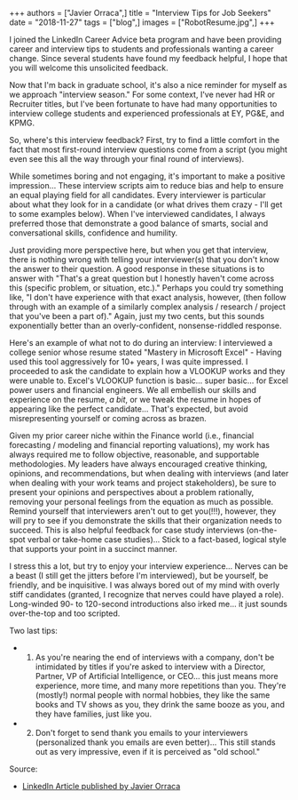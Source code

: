 +++
authors = ["Javier Orraca",]
title = "Interview Tips for Job Seekers"
date = "2018-11-27"
tags = ["blog",]
images = ["RobotResume.jpg",]
+++

I joined the LinkedIn Career Advice beta program and have been providing career and interview tips to students and professionals wanting a career change. Since several students have found my feedback helpful, I hope that you will welcome this unsolicited feedback.
<!--more-->
Now that I'm back in graduate school, it's also a nice reminder for myself as we approach "interview season." For some context, I've never had HR or Recruiter titles, but I've been fortunate to have had many opportunities to interview college students and experienced professionals at EY, PG&E, and KPMG.

So, where's this interview feedback? First, try to find a little comfort in the fact that most first-round interview questions come from a script (you might even see this all the way through your final round of interviews).

While sometimes boring and not engaging, it's important to make a positive impression... These interview scripts aim to reduce bias and help to ensure an equal playing field for all candidates. Every interviewer is particular about what they look for in a candidate (or what drives them crazy - I'll get to some examples below). When I've interviewed candidates, I always preferred those that demonstrate a good balance of smarts, social and conversational skills, confidence and humility.

Just providing more perspective here, but when you get that interview, there is nothing wrong with telling your interviewer(s) that you don't know the answer to their question. A good response in these situations is to answer with "That's a great question but I honestly haven't come across this (specific problem, or situation, etc.)." Perhaps you could try something like, "I don't have experience with that exact analysis, however, (then follow through with an example of a similarly complex analysis / research / project that you've been a part of)." Again, just my two cents, but this sounds exponentially better than an overly-confident, nonsense-riddled response.

Here's an example of what not to do during an interview: I interviewed a college senior whose resume stated "Mastery in Microsoft Excel" - Having used this tool aggressively for 10+ years, I was quite impressed. I proceeded to ask the candidate to explain how a VLOOKUP works and they were unable to. Excel's VLOOKUP function is basic... super basic... for Excel power users and financial engineers. We all embellish our skills and experience on the resume, _a bit_, or we tweak the resume in hopes of appearing like the perfect candidate... That's expected, but avoid misrepresenting yourself or coming across as brazen.

Given my prior career niche within the Finance world (i.e., financial forecasting / modeling and financial reporting valuations), my work has always required me to follow objective, reasonable, and supportable methodologies. My leaders have always encouraged creative thinking, opinions, and recommendations, but when dealing with interviews (and later when dealing with your work teams and project stakeholders), be sure to present your opinions and perspectives about a problem rationally, removing your personal feelings from the equation as much as possible. Remind yourself that interviewers aren't out to get you(!!!), however, they will pry to see if you demonstrate the skills that their organization needs to succeed. This is also helpful feedback for case study interviews (on-the-spot verbal or take-home case studies)... Stick to a fact-based, logical style that supports your point in a succinct manner.

I stress this a lot, but try to enjoy your interview experience... Nerves can be a beast (I still get the jitters before I'm interviewed), but be yourself, be friendly, and be inquisitive. I was always bored out of my mind with overly stiff candidates (granted, I recognize that nerves could have played a role). Long-winded 90- to 120-second introductions also irked me... it just sounds over-the-top and too scripted.

Two last tips:

* 1) As you're nearing the end of interviews with a company, don't be intimidated by titles if you're asked to interview with a Director, Partner, VP of Artificial Intelligence, or CEO... this just means more experience, more time, and many more repetitions than you. They're (mostly!) normal people with normal hobbies, they like the same books and TV shows as you, they drink the same booze as you, and they have families, just like you.
* 2) Don't forget to send thank you emails to your interviewers (personalized thank you emails are even better)... This still stands out as very impressive, even if it is perceived as "old school."

Source:

* [LinkedIn Article published by Javier Orraca](https://www.linkedin.com/pulse/interview-tips-students-job-seekers-javier-orraca/)